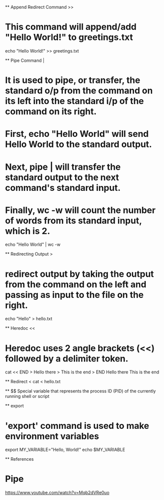 
** Append Redirect Command >>
# This command will append/add "Hello World!" to greetings.txt
echo "Hello World!" >> greetings.txt

** Pipe Command |
# It is used to pipe, or transfer, the standard o/p from the command on its left into the standard i/p of the command on its right.
# First, echo "Hello World" will send Hello World to the standard output.
# Next, pipe | will transfer the standard output to the next command's standard input.
# Finally, wc -w will count the number of words from its standard input, which is 2.
echo "Hello World" | wc -w

** Redirecting Output >
# redirect output by taking the output from the command on the left and passing as input to the file on the right.
echo "Hello" > hello.txt

** Heredoc <<
# Heredoc uses 2 angle brackets (<<) followed by a delimiter token.
 cat << END
    > Hello there
    > This is the end
    > END
Hello there
This is the end

** Redirect <
cat < hello.txt

** $$
Special variable that represents the process ID (PID) of the currently running shell or script

** export
# 'export' command is used to make environment variables 
export MY_VARIABLE="Hello, World!"
echo $MY_VARIABLE

** References

# Pipe
https://www.youtube.com/watch?v=Mqb2dVRe0uo
